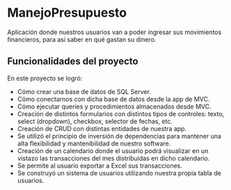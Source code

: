 # ManejoPresupuesto

Aplicación donde nuestros usuarios van a poder ingresar sus movimientos financieros, para así saber en qué gastan su dinero.

## Funcionalidades del proyecto

En este proyecto se logró:

- Cómo crear una base de datos de SQL Server.
- Cómo conectarnos con dicha base de datos desde la app de MVC.
- Cómo ejecutar queries y procedimientos almacenados desde MVC.
- Creación de distintos formularios con distintos tipos de controles: texto, select (dropdown), checkbox, selector de fechas, etc.
- Creación de CRUD con distintas entidades de nuestra app.
- Se utilizó el principio de inversión de dependencias para mantener una alta flexibilidad y mantenibilidad de nuestro software.
- Creación de un calendario donde el usuario podrá visualizar en un vistazo las transacciones del mes distribuidas en dicho calendario.
- Se permite al usuario exportar a Excel sus transacciones.
- Se construyó un sistema de usuarios utilizando nuestra propia tabla de usuarios.
